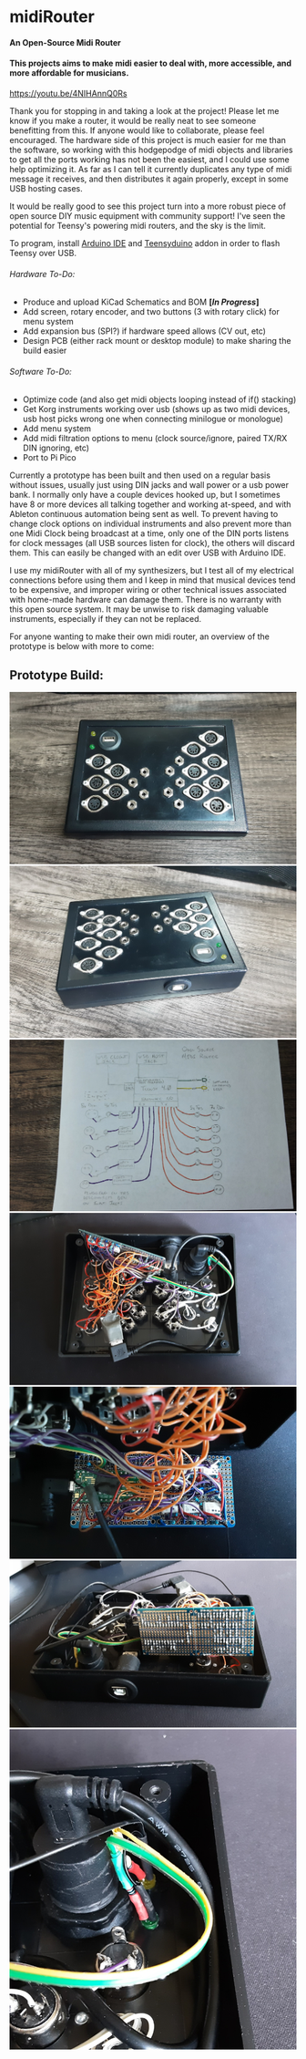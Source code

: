 # midiRouter
#### An Open-Source Midi Router


#### This projects aims to make midi easier to deal with, more accessible, and more affordable for musicians. 

https://youtu.be/4NIHAnnQ0Rs

Thank you for stopping in and taking a look at the project! Please let me know if you make a router, it would be really neat to see someone benefitting from this. If anyone would like to collaborate, please feel encouraged. The hardware side of this project is much easier for me than the software, so working with this hodgepodge of midi objects and libraries to get all the ports working has not been the easiest, and I could use some help optimizing it. As far as I can tell it currently duplicates any type of midi message it receives, and then distributes it again properly, except in some USB hosting cases.

It would be really good to see this project turn into a more robust piece of open source DIY music equipment with community support! I've seen the potential for Teensy's powering midi routers, and the sky is the limit.

To program, install [Arduino IDE](https://www.arduino.cc/en/software) and [Teensyduino](https://www.pjrc.com/teensy/teensyduino.html) addon in order to flash Teensy over USB.

###### Hardware To-Do:
- Produce and upload KiCad Schematics and BOM **[*In Progress*]** 
- Add screen, rotary encoder, and two buttons (3 with rotary click) for menu system
- Add expansion bus (SPI?) if hardware speed allows (CV out, etc)
- Design PCB (either rack mount or desktop module) to make sharing the build easier

###### Software To-Do:
- Optimize code (and also get midi objects looping instead of if() stacking)
- Get Korg instruments working over usb (shows up as two midi devices, usb host picks wrong one when connecting minilogue or monologue)
- Add menu system
- Add midi filtration options to menu (clock source/ignore, paired TX/RX DIN ignoring, etc)
- Port to Pi Pico


Currently a prototype has been built and then used on a regular basis without issues, usually just using DIN jacks and wall power or a usb power bank. I normally only have a couple devices hooked up, but I sometimes have 8 or more devices all talking together and working at-speed, and with Ableton continuous automation being sent as well. To prevent having to change clock options on individual instruments and also prevent more than one Midi Clock being broadcast at a time, only one of the DIN ports listens for clock messages (all USB sources listen for clock), the others will discard them. This can easily be changed with an edit over USB with Arduino IDE. 

I use my midiRouter with all of my synthesizers, but I test all of my electrical connections before using them and I keep in mind that musical devices tend to be expensive, and improper wiring or other technical issues associated with home-made hardware can damage them. There is no warranty with this open source system. It may be unwise to risk damaging valuable instruments, especially if they can not be replaced.


For anyone wanting to make their own midi router, an overview of the prototype is below with more to come:


## Prototype Build:

![front image](./images/front.jpg)
![rear image](./images/rear.jpg)
![diagram image](./images/diagram.jpg)
![inside image](./images/inside.jpg)
![pcb image](./images/pcb.jpg)
![pcb rear image](./images/pcb_rear.jpg)
![leds](./images/leds.jpg)
